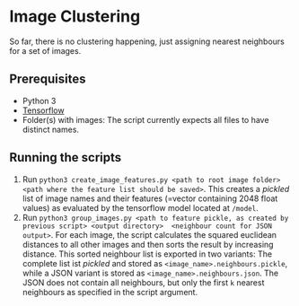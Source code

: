 # Image Clustering

So far, there is no clustering happening, just assigning nearest neighbours for a set of images.

## Prerequisites

* Python 3
* [Tensorflow](https://www.tensorflow.org/)
* Folder(s) with images: The script currently expects all files to have distinct names.

## Running the scripts

1) Run `python3 create_image_features.py <path to root image folder> <path where the feature list should be saved>`. 
This creates a *pickled* list of image names and their features (=vector containing 2048 float values) as evaluated by 
the tensorflow model located at `/model`.
2) Run `python3 group_images.py <path to feature pickle, as created by previous script> <output directory> 
<neighbour count for JSON output>`. For each image, the script calculates the squared euclidean distances 
to all other images and then sorts the result by increasing distance. This sorted neighbour list is exported in two 
variants: The complete list ist *pickled* and stored as `<image_name>.neighbours.pickle`, while a JSON variant is stored
as `<image_name>.neighbours.json`. The JSON does not contain all neighbours, but only the first `k` nearest neighbours
as specified in the script argument.